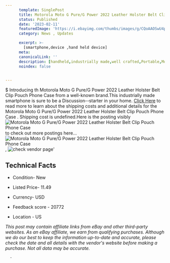 ```yaml
---
      template: SinglePost
      title: Motorola Moto G Pure/G Power 2022 Leather Holster Belt Clip Pouch Phone Case 
      status: Published
      date: '2023-02-11'
      featuredImage: 'https://i.ebayimg.com/thumbs/images/g/CQoAAOSwU4phWgxY/s-l225.jpg'
      category: News , Updates

      excerpt: >-
        [smartphone,device ,hand held device]
      meta:
      canonicalLink: ''
      description: [handheld,industrially made,well crafted,Portable,Mobile,Compact,Convenient,Lightweight,Maneuverable,Man-portable,Miniature,Carriable,Hand-held,Light,Holdable,Transportable,Mobile device,Pocket-sized,On-the-go,Wireless,Cordless,Compact size,Convenient size, smartphone,device ,hand held device]
      noindex: false
      

---
```

$
      Introducing th Motorola Moto G Pure/G Power 2022 Leather Holster Belt Clip Pouch Phone Case  from a well-known brand.This industrially made smartphone is sure to be a Discussion--starter in your home. [Click Here](https://www.ebay.com/itm/265554921690?hash=item3dd44e88da%3Ag%3ACQoAAOSwU4phWgxY&mkevt=1&mkcid=1&mkrid=711-53200-19255-0&campid=%253CePNCampaignId%253E&customid=%253CreferenceId%253E&toolid=10049) to read more to learn about the shipping costs and additional details for the Motorola Moto G Pure/G Power 2022 Leather Holster Belt Clip Pouch Phone Case . Shipping cost is undefined.Here is the posting visibly ![Motorola Moto G Pure/G Power 2022 Leather Holster Belt Clip Pouch Phone Case ](https://i.ebayimg.com/thumbs/images/g/CQoAAOSwU4phWgxY/s-l225.jpg) to check out more postings here... ![Motorola Moto G Pure/G Power 2022 Leather Holster Belt Clip Pouch Phone Case ](https://i.ebayimg.com/images/g/CQoAAOSwU4phWgxY/s-l1200.jpg), ![check vendor page](https://origin-galleryplus.ebayimg.com/ws/web/265554921690_2_0_1/225x225.jpg,https://origin-galleryplus.ebayimg.com/ws/web/265554921690_3_0_1/225x225.jpg)'

      

 ## Technical Facts 



     
      

 - Condition- New 


      

 - Listed Price- 11.49 


      

 - Currency- USD 


      

 - Feedback score - 20772 


      

 - Location - US 


      
      

 *_This post may contain affiliate links from eBay and other third-party websites. As an eBay affiliate, we earn from qualifying purchases. Although we do our best to keep the information up-to-date and accurate, please check the date and all details with the vendor's website before making a purchase. Not all data may be accurate._*




      -
